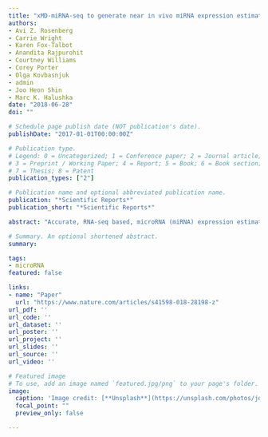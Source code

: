 ```yaml
---
title: "xMD-miRNA-seq to generate near in vivo miRNA expression estimates in colon epithelial cells"
authors:
- Avi Z. Rosenberg
- Carrie Wright
- Karen Fox-Talbot
- Anandita Rajpurohit
- Courtney Williams
- Corey Porter
- Olga Kovbasnjuk
- admin
- Joo Heon Shin
- Marc K. Halushka 
date: "2018-06-28"
doi: ""

# Schedule page publish date (NOT publication's date).
publishDate: "2017-01-01T00:00:00Z"

# Publication type.
# Legend: 0 = Uncategorized; 1 = Conference paper; 2 = Journal article;
# 3 = Preprint / Working Paper; 4 = Report; 5 = Book; 6 = Book section;
# 7 = Thesis; 8 = Patent
publication_types: ["2"]

# Publication name and optional abbreviated publication name.
publication: "*Scientific Reports*"
publication_short: "*Scientific Reports*"

abstract: "Accurate, RNA-seq based, microRNA (miRNA) expression estimates from primary cells have recently been described. However, this in vitro data is mainly obtained from cell culture, which is known to alter cell maturity/differentiation status, significantly changing miRNA levels. What is needed is a robust method to obtain in vivo miRNA expression values directly from cells. We introduce expression microdissection miRNA small RNA sequencing (xMD-miRNA-seq), a method to isolate cells directly from formalin fixed paraffin-embedded (FFPE) tissues. xMD-miRNA-seq is a low-cost, high-throughput, immunohistochemistry-based method to capture any cell type of interest. As a proof-of-concept, we isolated colon epithelial cells from two specimens and performed low-input small RNA-seq. We generated up to 600,000 miRNA reads from the samples. Isolated epithelial cells, had abundant epithelial-enriched miRNA expression (miR-192; miR-194; miR-200b; miR-200c; miR-215; miR-375) and overall similar miRNA expression patterns to other epithelial cell populations (colonic enteroids and flow-isolated colon epithelium). xMD-derived epithelial cells were generally not contaminated by other adjacent cells of the colon as noted by t-SNE analysis. xMD-miRNA-seq allows for simple, economical, and efficient identification of cell-specific miRNA expression estimates. Further development will enhance rapid identification of cell-specific miRNA expression estimates in health and disease for nearly any cell type using archival FFPE material."

# Summary. An optional shortened abstract.
summary: 

tags:
- microRNA
featured: false

links:
- name: "Paper"
  url: "https://www.nature.com/articles/s41598-018-28198-z"
url_pdf: ''
url_code: ''
url_dataset: ''
url_poster: ''
url_project: ''
url_slides: ''
url_source: ''
url_video: ''

# Featured image
# To use, add an image named `featured.jpg/png` to your page's folder. 
image:
  caption: 'Image credit: [**Unsplash**](https://unsplash.com/photos/jdD8gXaTZsc)'
  focal_point: ""
  preview_only: false

---
```



